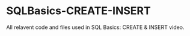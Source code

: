 # SQLBasics-CREATE-INSERT
All relavent code and files used in SQL Basics: CREATE &amp; INSERT video.
